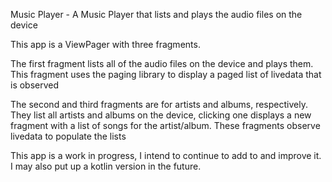 Music Player - A Music Player that lists and plays the audio files on the device

This app is a ViewPager with three fragments.  

The first fragment lists all of the audio files on the device and plays them.
This fragment uses the paging library to display a paged list of livedata that is observed

The second and third fragments are for artists and albums, respectively.
They list all artists and albums on the device, clicking one displays a new fragment with a list of songs for the artist/album.
These fragments observe livedata to populate the lists


This app is a work in progress, I intend to continue to add to and improve it.
I may also put up a kotlin version in the future.
